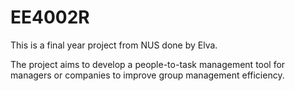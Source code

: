 # EE4002R

This is a final year project from NUS done by Elva.

The project aims to develop a people-to-task management tool for managers or companies to improve group management efficiency.